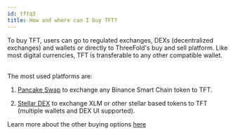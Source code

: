 ```yaml
---
id: tftq3
title: How and where can I buy TFT?
---
```


To buy TFT, users can go to regulated exchanges, DEXs (decentralized exchanges) and wallets or directly to ThreeFold's buy and sell platform. Like most digital currencies, TFT is transferable to any other compatible wallet. 
<br/>
<br/>

The most used platforms are:

1. [Pancake Swap](https://library.threefold.me/info/threefold#/tokens/threefold__tft_binance_defi) to exchange any Binance Smart Chain token to TFT.

3. [Stellar DEX](https://manual.grid.tf/threefold_token/buy_sell_tft/tft_lobstr/tft_lobstr.html) to exchange XLM or other stellar based tokens to TFT (multiple wallets and DEX UI supported).

Learn more about the other buying options [here](https://library.threefold.me/info/threefold#/tokens/threefold__how_to_buy)

